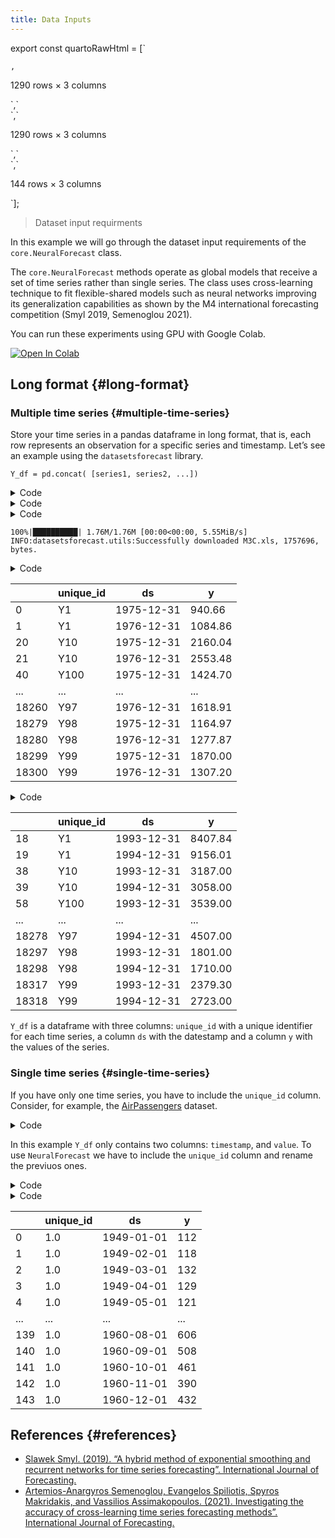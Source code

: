 ```yaml
---
title: Data Inputs
---
```


export const quartoRawHtml =
[`<div>
<style scoped>
    .dataframe tbody tr th:only-of-type {
        vertical-align: middle;
    }
    .dataframe tbody tr th {
        vertical-align: top;
    }
    .dataframe thead th {
        text-align: right;
    }
</style>
`,`
<p>1290 rows × 3 columns</p>
</div>`,`<div>
<style scoped>
    .dataframe tbody tr th:only-of-type {
        vertical-align: middle;
    }
    .dataframe tbody tr th {
        vertical-align: top;
    }
    .dataframe thead th {
        text-align: right;
    }
</style>
`,`
<p>1290 rows × 3 columns</p>
</div>`,`<div>
<style scoped>
    .dataframe tbody tr th:only-of-type {
        vertical-align: middle;
    }
    .dataframe tbody tr th {
        vertical-align: top;
    }
    .dataframe thead th {
        text-align: right;
    }
</style>
`,`
<p>144 rows × 3 columns</p>
</div>`];

> Dataset input requirments

In this example we will go through the dataset input requirements of the
`core.NeuralForecast` class.

The `core.NeuralForecast` methods operate as global models that receive
a set of time series rather than single series. The class uses
cross-learning technique to fit flexible-shared models such as neural
networks improving its generalization capabilities as shown by the M4
international forecasting competition (Smyl 2019, Semenoglou 2021).

You can run these experiments using GPU with Google Colab.

<a href="https://colab.research.google.com/github/Nixtla/neuralforecast/blob/main/nbs/examples/Data_Format.ipynb" target="_parent"><img src="https://colab.research.google.com/assets/colab-badge.svg" alt="Open In Colab"/></a>

## Long format {#long-format}

### Multiple time series {#multiple-time-series}

Store your time series in a pandas dataframe in long format, that is,
each row represents an observation for a specific series and timestamp.
Let’s see an example using the `datasetsforecast` library.

`Y_df = pd.concat( [series1, series2, ...])`

<details>
<summary>Code</summary>

``` python
%%capture
!pip install datasetsforecast
```

</details>
<details>
<summary>Code</summary>

``` python
import pandas as pd
from datasetsforecast.m3 import M3
```

</details>
<details>
<summary>Code</summary>

``` python
Y_df, *_ = M3.load('./data', group='Yearly')
```

</details>

``` text
100%|██████████| 1.76M/1.76M [00:00<00:00, 5.55MiB/s]
INFO:datasetsforecast.utils:Successfully downloaded M3C.xls, 1757696, bytes.
```

<details>
<summary>Code</summary>

``` python
Y_df.groupby('unique_id').head(2)
```

</details>
<div dangerouslySetInnerHTML={{ __html: quartoRawHtml[0] }} />

|       | unique_id | ds         | y       |
|-------|-----------|------------|---------|
| 0     | Y1        | 1975-12-31 | 940.66  |
| 1     | Y1        | 1976-12-31 | 1084.86 |
| 20    | Y10       | 1975-12-31 | 2160.04 |
| 21    | Y10       | 1976-12-31 | 2553.48 |
| 40    | Y100      | 1975-12-31 | 1424.70 |
| ...   | ...       | ...        | ...     |
| 18260 | Y97       | 1976-12-31 | 1618.91 |
| 18279 | Y98       | 1975-12-31 | 1164.97 |
| 18280 | Y98       | 1976-12-31 | 1277.87 |
| 18299 | Y99       | 1975-12-31 | 1870.00 |
| 18300 | Y99       | 1976-12-31 | 1307.20 |

<div dangerouslySetInnerHTML={{ __html: quartoRawHtml[1] }} />

<details>
<summary>Code</summary>

``` python
Y_df.groupby('unique_id').tail(2)
```

</details>
<div dangerouslySetInnerHTML={{ __html: quartoRawHtml[2] }} />

|       | unique_id | ds         | y       |
|-------|-----------|------------|---------|
| 18    | Y1        | 1993-12-31 | 8407.84 |
| 19    | Y1        | 1994-12-31 | 9156.01 |
| 38    | Y10       | 1993-12-31 | 3187.00 |
| 39    | Y10       | 1994-12-31 | 3058.00 |
| 58    | Y100      | 1993-12-31 | 3539.00 |
| ...   | ...       | ...        | ...     |
| 18278 | Y97       | 1994-12-31 | 4507.00 |
| 18297 | Y98       | 1993-12-31 | 1801.00 |
| 18298 | Y98       | 1994-12-31 | 1710.00 |
| 18317 | Y99       | 1993-12-31 | 2379.30 |
| 18318 | Y99       | 1994-12-31 | 2723.00 |

<div dangerouslySetInnerHTML={{ __html: quartoRawHtml[3] }} />

`Y_df` is a dataframe with three columns: `unique_id` with a unique
identifier for each time series, a column `ds` with the datestamp and a
column `y` with the values of the series.

### Single time series {#single-time-series}

If you have only one time series, you have to include the `unique_id`
column. Consider, for example, the
[AirPassengers](https://github.com/Nixtla/transfer-learning-time-series/blob/main/datasets/air_passengers.csv)
dataset.

<details>
<summary>Code</summary>

``` python
Y_df = pd.read_csv('https://raw.githubusercontent.com/Nixtla/transfer-learning-time-series/main/datasets/air_passengers.csv')
```

</details>

In this example `Y_df` only contains two columns: `timestamp`, and
`value`. To use `NeuralForecast` we have to include the `unique_id`
column and rename the previuos ones.

<details>
<summary>Code</summary>

``` python
Y_df['unique_id'] = 1. # We can add an integer as identifier
Y_df = Y_df.rename(columns={'timestamp': 'ds', 'value': 'y'})
Y_df = Y_df[['unique_id', 'ds', 'y']]
```

</details>
<details>
<summary>Code</summary>

``` python
Y_df
```

</details>
<div dangerouslySetInnerHTML={{ __html: quartoRawHtml[4] }} />

|     | unique_id | ds         | y   |
|-----|-----------|------------|-----|
| 0   | 1.0       | 1949-01-01 | 112 |
| 1   | 1.0       | 1949-02-01 | 118 |
| 2   | 1.0       | 1949-03-01 | 132 |
| 3   | 1.0       | 1949-04-01 | 129 |
| 4   | 1.0       | 1949-05-01 | 121 |
| ... | ...       | ...        | ... |
| 139 | 1.0       | 1960-08-01 | 606 |
| 140 | 1.0       | 1960-09-01 | 508 |
| 141 | 1.0       | 1960-10-01 | 461 |
| 142 | 1.0       | 1960-11-01 | 390 |
| 143 | 1.0       | 1960-12-01 | 432 |

<div dangerouslySetInnerHTML={{ __html: quartoRawHtml[5] }} />

## References {#references}

-   [Slawek Smyl. (2019). “A hybrid method of exponential smoothing and
    recurrent networks for time series forecasting”. International
    Journal of
    Forecasting.](https://www.sciencedirect.com/science/article/pii/S0169207019301153)
-   [Artemios-Anargyros Semenoglou, Evangelos Spiliotis, Spyros
    Makridakis, and Vassilios Assimakopoulos. (2021). Investigating the
    accuracy of cross-learning time series forecasting methods”.
    International Journal of
    Forecasting.](https://www.sciencedirect.com/science/article/pii/S0169207020301850)

